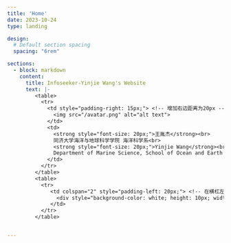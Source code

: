 ```yaml
---
title: 'Home'
date: 2023-10-24
type: landing

design:
  # Default section spacing
  spacing: "6rem"

sections:
  - block: markdown
    content:
      title: Infoseeker-Yinjie Wang's Website
      text: |-
         <table>
           <tr>
             <td style="padding-right: 15px;"> <!-- 增加右边距离为20px -->
               <img src="/avatar.png" alt="alt text">
             </td>
             <td>
               <strong style="font-size: 20px;">王胤杰</strong><br>
               同济大学海洋与地球科学学院 海洋科学系<br>
               <strong style="font-size: 20px;">Yinjie Wang</strong><br>
               Department of Marine Science, School of Ocean and Earth Sciences, Tongji University<br>
             </td>
           </tr>
         </table>
         <table>
           <tr>
              <td colspan="2" style="padding-left: 20px;"> <!-- 在横杠左侧添加空白 -->
                <div style="background-color: white; height: 10px; width: 80%;"></div> <!-- 控制横杠的宽度和背景色 -->
              </td>
           </tr>
         </table>


---
```

